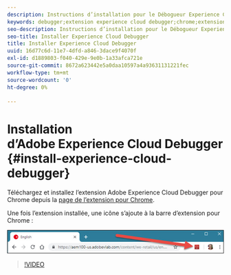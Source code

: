 ```yaml
---
description: Instructions d’installation pour le Débogueur Experience Cloud
keywords: debugger;extension experience cloud debugger;chrome;extension;installer
seo-description: Instructions d’installation pour le Débogueur Experience Cloud
seo-title: Installer Experience Cloud Debugger
title: Installer Experience Cloud Debugger
uuid: 16d77c6d-11e7-4dfd-a846-3dace9f4070f
exl-id: d1889803-f040-429e-9e0b-1a33afca721e
source-git-commit: 8672a623442e5a0daa10597a4a93631131221fec
workflow-type: tm+mt
source-wordcount: '0'
ht-degree: 0%

---
```


# Installation d’Adobe Experience Cloud Debugger {#install-experience-cloud-debugger}

Téléchargez et installez l’extension Adobe Experience Cloud Debugger pour Chrome depuis la [page de l’extension pour Chrome](https://chrome.google.com/webstore/detail/adobe-experience-cloud-de/ocdmogmohccmeicdhlhhgepeaijenapj).

Une fois l’extension installée, une icône s’ajoute à la barre d’extension pour Chrome :

![](assets/start-icon.jpg)

>[!VIDEO](https://video.tv.adobe.com/v/23114t2/)
